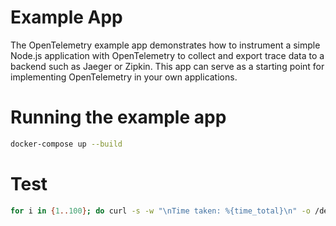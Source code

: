 # Example App

The OpenTelemetry example app demonstrates how to instrument a simple Node.js application with OpenTelemetry to collect and export trace data to a backend such as Jaeger or Zipkin. This app can serve as a starting point for implementing OpenTelemetry in your own applications.

# Running the example app

```bash
docker-compose up --build
```

# Test
```bash
for i in {1..100}; do curl -s -w "\nTime taken: %{time_total}\n" -o /dev/null -X POST http://localhost:8000/register; sleep 0.1; done
```